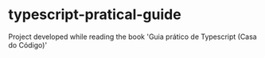 # typescript-pratical-guide

Project developed while reading the book 'Guia prático de Typescript (Casa do Código)'